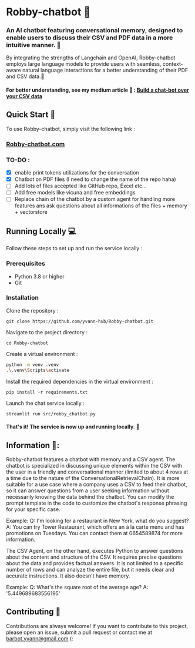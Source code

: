 # Robby-chatbot 🤖

### An AI chatbot featuring conversational memory, designed to enable users to discuss their CSV and PDF data in a more intuitive manner. 📄
By integrating the strengths of Langchain and OpenAI, Robby-chatbot employs large language models to provide users with seamless, context-aware natural language interactions for a better understanding of their PDF and CSV data.🧠
#### For better understanding, see my medium article 🖖 : [Build a chat-bot over your CSV data](https://medium.com/@yvann-ba/build-a-chatbot-on-your-csv-data-with-langchain-and-openai-ed121f85f0cd)
## Quick Start 🚀
To use Robby-chatbot, simply visit the following link :

### [Robby-chatbot.com](https://chatbot-csv.com/)

### TO-DO :
- [x] enable print tokens utilizations for the conversation
- [x] Chatbot on PDF files (I need to change the name of the repo haha)
- [ ] Add lots of files accepted like GitHub repo, Excel etc...
- [ ] Add free models like vicuna and free embeddings
- [ ] Replace chain of the chatbot by a custom agent for handling more features ans ask questions about all informations of the files + memory + vectorstore

## Running Locally 💻
Follow these steps to set up and run the service locally :

### Prerequisites
- Python 3.8 or higher
- Git

### Installation
Clone the repository :

`git clone https://github.com/yvann-hub/Robby-chatbot.git`


Navigate to the project directory :

`cd Robby-chatbot`


Create a virtual environment :
```bash
python -m venv .venv
.\.venv\Scripts\activate
```

Install the required dependencies in the virtual environment :

`pip install -r requirements.txt`


Launch the chat service locally :

`streamlit run src/robby_chatbot.py`

#### That's it! The service is now up and running locally. 🤗

## Information 📝:
Robby-chatbot features a chatbot with memory and a CSV agent. The chatbot is specialized in discussing unique elements within the CSV with the user in a friendly and conversational manner (limited to about 4 rows at a time due to the nature of the ConversationalRetrievalChain). It is more suitable for a use case where a company uses a CSV to feed their chatbot, so it can answer questions from a user seeking information without necessarily knowing the data behind the chatbot. You can modify the prompt template in the code to customize the chatbot's response phrasing for your specific case.

Example:
Q: I'm looking for a restaurant in New York, what do you suggest?
A: You can try Tower Restaurant, which offers an à la carte menu and has promotions on Tuesdays. You can contact them at 0654589874 for more information.

The CSV Agent, on the other hand, executes Python to answer questions about the content and structure of the CSV. It requires precise questions about the data and provides factual answers. It is not limited to a specific number of rows and can analyze the entire file, but it needs clear and accurate instructions. It also doesn't have memory.

Example:
Q: What's the square root of the average age?
A: '5.449689683556195'

## Contributing 🙌
Contributions are always welcome! If you want to contribute to this project, please open an issue, submit a pull request or contact me at barbot.yvann@gmail.com (:


